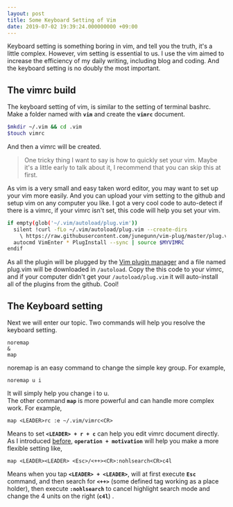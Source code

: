 ```yaml
---
layout: post
title: Some Keyboard Setting of Vim
date: 2019-07-02 19:39:24.000000000 +09:00
---
```

Keyboard setting is something boring in vim, and tell you the truth, it's a little complex. However, vim setting is essential to us. I use the vim aimed to increase the efficiency of my daily writing, including blog and coding. And the keyboard setting is no doubly the most important.<br>
## The vimrc build
The keyboard setting of vim, is similar to the setting of terminal bashrc. Make a folder named with **`vim`** and create the **`vimrc`** document.
```bash
$mkdir ~/.vim && cd .vim
$touch vimrc
```
And then a vimrc will be created.<br>
> One tricky thing I want to say is how to quickly set your vim. Maybe it's a little early to talk about it, I recommend that you can skip this at first.<br> 

As vim is a very small and easy taken word editor, you may want to set up your vim more easily. And you can upload your vim setting to the github and setup vim on any computer you like. I got a very cool code to auto-detect if there is a vimrc, if your vimrc isn't set, this code will help you set your vim.

```bash
if empty(glob('~/.vim/autoload/plug.vim'))
  silent !curl -fLo ~/.vim/autoload/plug.vim --create-dirs
    \ https://raw.githubusercontent.com/junegunn/vim-plug/master/plug.vim
  autocmd VimEnter * PlugInstall --sync | source $MYVIMRC
endif
```
As all the plugin will be plugged by the [Vim plugin manager](https://github.com/junegunn/vim-plug) and a file named plug.vim will be downloaded in `/autoload`. Copy the this code to your vimrc, and if your computer didn't get your `/autoload/plug.vim` it will auto-install all of the plugins from the github. Cool!

## The Keyboard setting
Next we will enter our topic. Two commands will help you resolve the keyboard setting. 
```vim
noremap 
&
map
```

noremap is an easy command to change the simple key group. For example,
```vim
noremap u i 
```
It will simply help you change i to u.
<br>The other command **`map`** is more powerful and can handle more complex work. For example,
```vim
map <LEADER>rc :e ~/.vim/vimrc<CR>
```
Means to set **`<LEADER> + r + c`** can help you edit vimrc document directly.<br>
As I introduced [before](../2019-06-26-basic-op-vim.markdown), **`operation + motivation`** will help you make a more flexible setting like,
```vim
map <LEADER><LEADER> <Esc>/<++><CR>:nohlsearch<CR>c4l
```
 Means when you tap **`<LEADER> + <LEADER>`**, will at first execute **`Esc`** command, and then search for **`<++>`** (some defined tag working as a place holder), then execute **`:nohlsearch`** to cancel highlight search mode and change the 4 units on the right (**`c4l`**) .


